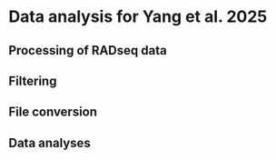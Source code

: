 # Data analysis for Yang et al. 2025

## Processing of RADseq data

## Filtering

## File conversion

## Data analyses


